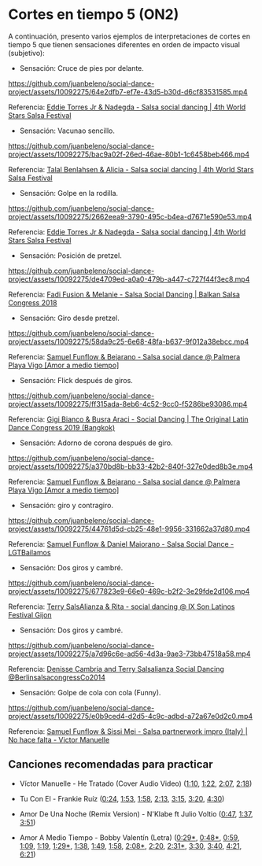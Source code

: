 # Cortes en tiempo 5 (ON2)

A continuación, presento varios ejemplos de interpretaciones de cortes en tiempo 5 que tienen sensaciones diferentes en orden de impacto visual (subjetivo):

- Sensación: Cruce de pies por delante.

https://github.com/juanbeleno/social-dance-project/assets/10092275/64e2dfb7-ef7e-43d5-b30d-d6cf83531585.mp4

Referencia: [Eddie Torres Jr & Nadegda - Salsa social dancing | 4th World Stars Salsa Festival](https://youtu.be/XIsL2A9fltU?t=86)


- Sensación: Vacunao sencillo.

https://github.com/juanbeleno/social-dance-project/assets/10092275/bac9a02f-26ed-46ae-80b1-1c6458beb466.mp4

Referencia: [Talal Benlahsen & Alicia - Salsa social dancing | 4th World Stars Salsa Festival](https://youtu.be/RfWrroVC3wY?t=150)


- Sensación: Golpe en la rodilla.

https://github.com/juanbeleno/social-dance-project/assets/10092275/2662eea9-3790-495c-b4ea-d7671e590e53.mp4

Referencia: [Eddie Torres Jr & Nadegda - Salsa social dancing | 4th World Stars Salsa Festival](https://youtu.be/XIsL2A9fltU?t=130)


- Sensación: Posición de pretzel.

https://github.com/juanbeleno/social-dance-project/assets/10092275/de4709ed-a0a0-479b-a447-c727f44f3ec8.mp4

Referencia: [Fadi Fusion & Melanie - Salsa Social Dancing | Balkan Salsa Congress 2018](https://youtu.be/9LwOwwKXmSI?t=164)


- Sensación: Giro desde pretzel.
  
https://github.com/juanbeleno/social-dance-project/assets/10092275/58da9c25-6e68-48fa-b637-9f012a38ebcc.mp4

Referencia: [Samuel Funflow & Bejarano - Salsa social dance @ Palmera Playa Vigo [Amor a medio tiempo]](https://youtu.be/rCUl8SBqDv0?t=42)


- Sensación: Flick después de giros.

https://github.com/juanbeleno/social-dance-project/assets/10092275/ff315ada-8eb6-4c52-9cc0-f5286be93086.mp4

Referencia: [Gigi Bianco & Busra Araci - Social Dancing | The Original Latin Dance Congress 2019 (Bangkok)](https://youtu.be/YIuaQGNJmbQ?t=75)


- Sensación: Adorno de corona después de giro.

https://github.com/juanbeleno/social-dance-project/assets/10092275/a370bd8b-bb33-42b2-840f-327e0ded8b3e.mp4

Referencia: [Samuel Funflow & Bejarano - Salsa social dance @ Palmera Playa Vigo [Amor a medio tiempo]](https://youtu.be/rCUl8SBqDv0?t=83)


- Sensación: giro y contragiro.

https://github.com/juanbeleno/social-dance-project/assets/10092275/44761d5d-cb25-48e1-9956-331662a37d80.mp4

Referencia: [Samuel Funflow & Daniel Maiorano - Salsa Social Dance - LGTBailamos](https://youtu.be/O9rB5NPlhjU?t=7)


- Sensación: Dos giros y cambré.

https://github.com/juanbeleno/social-dance-project/assets/10092275/677823e9-66e0-469c-b2f2-3e29fde2d106.mp4

Referencia: [Terry SalsAlianza & Rita - social dancing @ IX Son Latinos Festival Gijon](https://youtu.be/KzmAIXlc1Hc?t=130)


- Sensación: Dos giros y cambré.

https://github.com/juanbeleno/social-dance-project/assets/10092275/a7d96c6e-ad56-4d3a-9ae3-73bb47518a58.mp4

Referencia: [Denisse Cambria and Terry Salsalianza Social Dancing @BerlinsalsacongressCo2014](https://youtu.be/Ze70JxSegnw?t=203)


- Sensación: Golpe de cola con cola (Funny).

https://github.com/juanbeleno/social-dance-project/assets/10092275/e0b9ced4-d2d5-4c9c-adbd-a72a67e0d2c0.mp4

Referencia: [Samuel Funflow & Sissi Mei - Salsa partnerwork impro (Italy) | No hace falta - Victor Manuelle](https://youtu.be/6p8e9l8SBN0?t=1)


## Canciones recomendadas para practicar

- Víctor Manuelle - He Tratado (Cover Audio Video) ([1:10](https://youtu.be/7wpVJvRIKYQ?t=70), [1:22](https://youtu.be/7wpVJvRIKYQ?t=82), [2:07](https://youtu.be/7wpVJvRIKYQ?t=127), [2:18](https://youtu.be/7wpVJvRIKYQ?t=138))

- Tu Con El - Frankie Ruíz ([0:24](https://youtu.be/OesXvuWhDnw?t=24), [1:53](https://youtu.be/OesXvuWhDnw?t=113), [1:58](https://youtu.be/OesXvuWhDnw?t=118), [2:13](https://youtu.be/OesXvuWhDnw?t=133), [3:15](https://youtu.be/OesXvuWhDnw?t=195), [3:20](https://youtu.be/OesXvuWhDnw?t=200), [4:30](https://youtu.be/OesXvuWhDnw?t=270))

- Amor De Una Noche (Remix Version) - N'Klabe ft Julio Voltio ([0:47](https://youtu.be/CJrhKAxv1x8?t=47), [1:37](https://youtu.be/CJrhKAxv1x8?t=96), [3:51](https://youtu.be/CJrhKAxv1x8?t=231))

- Amor A Medio Tiempo - Bobby Valentín (Letra) ([0:29*](https://youtu.be/u1PpVX5Ym3Y?t=29), [0:48*](https://youtu.be/u1PpVX5Ym3Y?t=48), [0:59](https://youtu.be/u1PpVX5Ym3Y?t=59), [1:09](https://youtu.be/u1PpVX5Ym3Y?t=69), [1:19](https://youtu.be/u1PpVX5Ym3Y?t=79), [1:29*](https://youtu.be/u1PpVX5Ym3Y?t=89), [1:38](https://youtu.be/u1PpVX5Ym3Y?t=98), [1:49](https://youtu.be/u1PpVX5Ym3Y?t=109), [1:58](https://youtu.be/u1PpVX5Ym3Y?t=118), [2:08*](https://youtu.be/u1PpVX5Ym3Y?t=128), [2:20](https://youtu.be/u1PpVX5Ym3Y?t=140), [2:31*](https://youtu.be/u1PpVX5Ym3Y?t=151), [3:30](https://youtu.be/u1PpVX5Ym3Y?t=210), [3:40](https://youtu.be/u1PpVX5Ym3Y?t=220), [4:21](https://youtu.be/u1PpVX5Ym3Y?t=261), [6:21](https://youtu.be/u1PpVX5Ym3Y?t=381))

